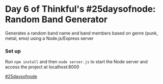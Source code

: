 # Day 6 of Thinkful's #25daysofnode: Random Band Generator 
Generates a random band name and band members based on genre (punk, metal, emo) using a Node.js/Express server

<h3>Set up</h3>
Run <code>npm install</code> and then <code>node server.js</code> to start the Node server and access the project at localhost:8000

<a href="https://www.thinkful.com/learn-node-for-free/" target="_blank">#25daysofnode</a>